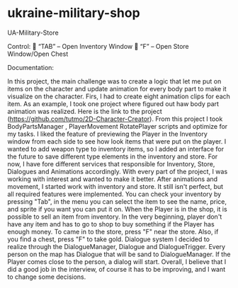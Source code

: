 # ukraine-military-shop
UA-Military-Store

Control:
 “TAB” – Open Inventory Window
 “F” – Open Store Window/Open Chest

Documentation:

 In this project, the main challenge was to create a logic that let me put on items
on the character and update animation for every body part to make it visualize on
the character.
 Firs, I had to create eight animation clips for each item. As an example, I took
one project where figured out haw body part animation was realized. Here is the
link to the project (https://github.com/tutmo/2D-Character-Creator). From this
project I took BodyPartsManager , PlayerMovement RotatePlayer scripts and
optimize for my tasks.
 I liked the feature of previewing the Player in the Inventory window from each
side to see how look items that were put on the player. I wanted to add weapon
type to inventory items, so I added an interface for the future to save different type
elements in the inventory and store. For now, I have fore different services that
responsible for Inventory, Store, Dialogues and Animations accordingly.
 With every part of the project, I was working with interest and wanted to make
it better.
 After animations and movement, I started work with inventory and store. It still
isn't perfect, but all required features were implemented. You can check your
inventory by pressing "Tab", in the menu you can select the item to see the name,
price, and sprite if you want you can put it on.
 When the Player is in the shop, it is possible to sell an item from inventory. In the
very beginning, player don't have any item and has to go to shop to buy something if
the Player has enough money. To came in to the store, press "F" near the store.
Also, if you find a chest, press "F" to take gold.
 Dialogue system I decided to realize through the DialogueManager, Dialogue
and DialogueTrigger. Every person on the map has Dialogue that will be sand to
DialogueManager. If the Player comes close to the person, a dialog will start.
 Overall, I believe that I did a good job in the interview, of course it has to be
improving, and I want to change some decisions.
